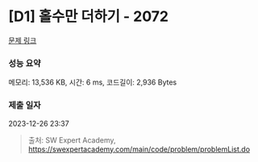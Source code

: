 # [D1] 홀수만 더하기 - 2072 

[문제 링크](https://swexpertacademy.com/main/code/problem/problemDetail.do?contestProbId=AV5QSEhaA5sDFAUq) 

### 성능 요약

메모리: 13,536 KB, 시간: 6 ms, 코드길이: 2,936 Bytes

### 제출 일자

2023-12-26 23:37



> 출처: SW Expert Academy, https://swexpertacademy.com/main/code/problem/problemList.do